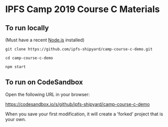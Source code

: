 # IPFS Camp 2019 Course C Materials

## To run locally

(Must have a recent [Node.js](https://nodejs.org/en/) installed)

```
git clone https://github.com/ipfs-shipyard/camp-course-c-demo.git

cd camp-course-c-demo

npm start
```

## To run on CodeSandbox

Open the following URL in your browser:

https://codesandbox.io/s/github/ipfs-shipyard/camp-course-c-demo

When you save your first modification, it will create a 'forked' project
that is your own.

